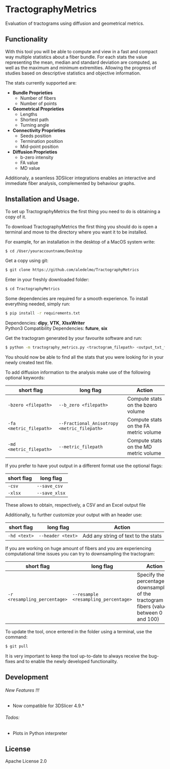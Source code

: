 # TractographyMetrics
Evaluation of tractograms using diffusion and geometrical metrics.

## Functionality

With this tool you will be able to compute and view in a fast and compact way multiple statistics about a fiber bundle.
For each stats the value representing the mean, median and standard deviation are computed, as well as the maximum and
minimum extremities. Allowing the progress of studies based on descriptive statistics and objective information.

The stats currently supported are:

* **Bundle Proprieties**
    * Number of fibers
    * Number of points
* **Geometrical Proprieties**
    * Lengths
    * Shortest path
    * Turning angle
* **Connectivity Proprieties**
    * Seeds position
    * Termination position
    * Mid-point position
* **Diffusion Proprieties**
    * b-zero intensity
    * FA value
    * MD value
    
Additionaly, a seamless 3DSlicer integrations enables an interactive and immediate fiber analysis, complemented
by behaviour graphs. 

## Installation and Usage.

To set up TractographyMetrics the first thing you need to do is obtaining a copy of it.

To download TractographyMetrics the first thing you should do is open a terminal and move to the directory where you want it to
be installed.

For example, for an installation in the desktop of a MacOS system write:
```sh
$ cd /User/youraccountname/Desktop
```

Get a copy using git:
```sh
$ git clone https://github.com/aledelmo/TractographyMetrics
```

Enter in your freshly downloaded folder:
```sh
$ cd TractographyMetrics
```

Some dependencies are required for a smooth experience. To install everything needed, simply run:
```sh
$ pip install -r requirements.txt
```

Dependencies: **dipy**, **VTK**, **XlsxWriter** <br />
Python3 Compatibility Dependencies: **future**, **six** <br />

Get the tractogram generated by your favourite software and run:
```sh
$ python -m tractography_metrics.py <tractogram_filepath> <output_txt_file>
```

You should now be able to find all the stats that you were looking for in your newly created text file.

To add diffusion information to the analysis make use of the following optional keywords:

| short flag | long flag | Action |
| ------ | ------ | ------ |
| ```-bzero <filepath>``` | ```--b_zero <filepath>``` | Compute stats on the bzero volume  |
| ```-fa <metric_filepath>``` | ```--Fractional_Anisotropy <metric_filepath>``` | Compute stats on the FA metric volume |
| ```-md <metric_filepath>``` | ```--metric_filepath``` | Compute stats on the MD metric volume |

If you prefer to have yout output in a different format use the optional flags:

| short flag | long flag |
| ------ | ------ |
| ```-csv``` | ```--save_csv``` |
| ```-xlsx``` | ```--save_xlsx``` |

These allows to obtain, respectively, a CSV and an Excel output file

Additionally, tu further customize your output with an header use:

| short flag | long flag | Action |
| ------ | ------ | ------ |
| ```-hd <text>``` | ```--header <text>``` | Add any string of text to the stats |

If you are working on huge amount of fibers and you are experiencing computational time issues you can try to
downsampling the tractogram:

| short flag | long flag | Action |
| ------ | ------ | ------ |
| ```-r <resampling_percentage>``` | ```--resample <resampling_percentage>``` | Specify the percentage of downsampling of the tractogram fibers (value between 0 and 100) |

To update the tool, once entered in the folder using a terminal, use the command:
 ```sh
$ git pull
```

It is very important to keep the tool up-to-date to always receive the bug-fixes and to enable the newly developed
functionality.

## Development

###### New Features !!!

  - Now compatible for 3DSlicer 4.9.*
  
###### Todos:

 - Plots in Python interpreter
 
 License
----

Apache License 2.0
